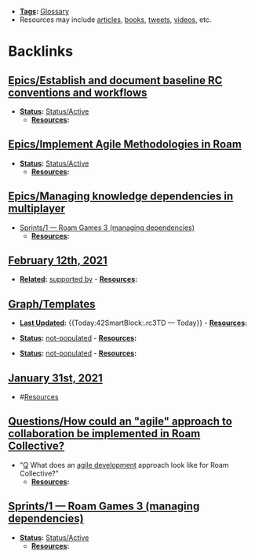 - **[Tags](<Tags.md>):** [Glossary](<Glossary.md>)
- Resources may include [articles](<articles.md>), [books](<books.md>), [tweets](<tweets.md>), [videos](<videos.md>), etc.

# Backlinks
## [Epics/Establish and document baseline RC conventions and workflows](<Epics/Establish and document baseline RC conventions and workflows.md>)
- **[Status](<Status.md>):** [Status/Active](<Status/Active.md>)
    - **[Resources](<Resources.md>):**

## [Epics/Implement Agile Methodologies in Roam](<Epics/Implement Agile Methodologies in Roam.md>)
- **[Status](<Status.md>):** [Status/Active](<Status/Active.md>)
    - **[Resources](<Resources.md>):**

## [Epics/Managing knowledge dependencies in multiplayer](<Epics/Managing knowledge dependencies in multiplayer.md>)
- [Sprints/1 — Roam Games 3 (managing dependencies)](<Sprints/1 — Roam Games 3 (managing dependencies).md>)
    - **[Resources](<Resources.md>):**

## [February 12th, 2021](<February 12th, 2021.md>)
- **[Related](<Related.md>):** [supported by](<supported by.md>)
            - **[Resources](<Resources.md>):**

## [Graph/Templates](<Graph/Templates.md>)
- **[Last Updated](<Last Updated.md>):** {{Today:42SmartBlock:.rc3TD — Today}}
                - **[Resources](<Resources.md>):**

- **[Status](<Status.md>):** [not-populated](<not-populated.md>)
                - **[Resources](<Resources.md>):**

- **[Status](<Status.md>):** [not-populated](<not-populated.md>)
                - **[Resources](<Resources.md>):**

## [January 31st, 2021](<January 31st, 2021.md>)
- #[Resources](<Resources.md>)

## [Questions/How could an "agile" approach to collaboration be implemented in Roam Collective?](<Questions/How could an "agile" approach to collaboration be implemented in Roam Collective?.md>)
- "[Q](<Q.md>) What does an [agile development](<agile development.md>) approach look like for Roam Collective?"
    - **[Resources](<Resources.md>):**

## [Sprints/1 — Roam Games 3 (managing dependencies)](<Sprints/1 — Roam Games 3 (managing dependencies).md>)
- **[Status](<Status.md>):** [Status/Active](<Status/Active.md>)
    - **[Resources](<Resources.md>):**

